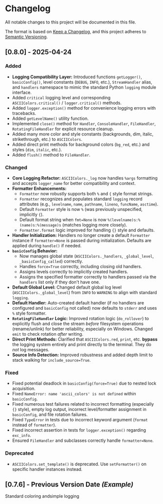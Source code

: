 # Changelog

All notable changes to this project will be documented in this file.

The format is based on [Keep a Changelog](https://keepachangelog.com/en/1.0.0/),
and this project adheres to [Semantic Versioning](https://semver.org/spec/v2.0.0.html).

## [0.8.0] - 2025-04-24


### Added

*   **Logging Compatibility Layer:** Introduced functions `getLogger()`, `basicConfig()`, level constants (`DEBUG`, `INFO`, etc.), `StreamHandler` alias, and `handlers` namespace to mimic the standard Python `logging` module interface.
*   Added `critical` logging level and corresponding `ASCIIColors.critical()` / `logger.critical()` methods.
*   Added `logger.exception()` method for convenience logging errors with tracebacks.
*   Added `getLevelName()` utility function.
*   Implemented `close()` method for `Handler`, `ConsoleHandler`, `FileHandler`, `RotatingFileHandler` for explicit resource cleanup.
*   Added many more color and style constants (backgrounds, dim, italic, strikethrough, etc.) to `ASCIIColors`.
*   Added direct print methods for background colors (`bg_red`, etc.) and styles (`dim`, `italic`, etc.).
*   Added `flush()` method to `FileHandler`.

### Changed

*   **Core Logging Refactor:** `ASCIIColors._log` now handles `%args` formatting and accepts `logger_name` for better compatibility and context.
*   **Formatter Enhancements:**
    *   `Formatter` now robustly supports both `%` and `{` style format strings.
    *   `Formatter` recognizes and populates standard `logging` record attributes (e.g., `levelname`, `name`, `pathname`, `lineno`, `funcName`, `asctime`).
    *   Default `Formatter` style is now `%` (was previously unspecified, implicitly `{`).
    *   Default format string when `fmt=None` is now `%(levelname)s:%(name)s:%(message)s` (matches logging more closely).
    *   `Formatter.format` logic improved for handling `{}` style and defaults.
*   **Handler Initialization:** Handlers no longer create a default `Formatter` instance if `formatter=None` is passed during initialization. Defaults are applied during `handle()` if needed.
*   **`basicConfig` Behavior:**
    *   Now manages global state (`ASCIIColors._handlers`, `_global_level`, `_basicConfig_called`) correctly.
    *   Handles `force=True` correctly, including closing old handlers.
    *   Assigns levels correctly to implicitly created handlers.
    *   Assigns the specified formatter correctly to handlers passed via the `handlers` list only if they don't have one.
*   **Default Global Level:** Changed default global log level (`ASCIIColors._global_level`) from `INFO` to `WARNING` to align with standard `logging`.
*   **Default Handler:** Auto-created default handler (if no handlers are configured and `basicConfig` not called) now defaults to `stderr` and uses `%` style formatter.
*   **`RotatingFileHandler` Logic:** Improved rotation logic (`do_rollover`) to explicitly flush and close the stream *before* filesystem operations (rename/unlink) for better reliability, especially on Windows. Changed `emit` to check rotation *after* writing.
*   **Direct Print Methods:** Clarified that `ASCIIColors.red`, `print`, etc. **bypass** the logging system entirely and print directly to the terminal. They do *not* log messages.
*   **Source Info Detection:** Improved robustness and added depth limit to stack walking for `include_source=True`.

### Fixed

*   Fixed potential deadlock in `basicConfig(force=True)` due to nested lock acquisition.
*   Fixed `NameError: name 'ascii_colors' is not defined` within `basicConfig`.
*   Fixed numerous test failures related to incorrect formatting (especially `{}` style), empty log output, incorrect level/formatter assignment in `basicConfig`, and file rotation failures.
*   Fixed `TypeError` in tests due to incorrect keyword argument (`format` instead of `formatter`).
*   Fixed incorrect assertion in tests for `logger.exception()` regarding `exc_info`.
*   Ensured `FileHandler` and subclasses correctly handle `formatter=None`.

### Deprecated

*   `ASCIIColors.set_template()` is deprecated. Use `setFormatter()` on specific handler instances instead.

## [0.7.6] - Previous Version Date *(Example)*

Standard coloring andsimple logging
